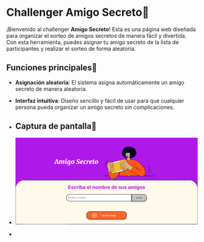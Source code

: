 # Challenger Amigo Secreto🔮

¡Bienvenido al challenger **Amigo Secreto**! Esta es una página web diseñada para organizar el sorteo de amigos secretos de manera fácil y divertida. Con esta herramienta, puedes asignar tu amigo secreto de la lista de participantes y realizar el sorteo de forma aleatoria.

## Funciones principales💫 

- **Asignación aleatoria**: El sistema asigna automáticamente un amigo secreto de manera aleatoria.
- **Interfaz intuitiva**: Diseño sencillo y fácil de usar para que cualquier persona pueda organizar un amigo secreto sin complicaciones.

- ## Captura de pantalla📸
- <img src="./images/Captura2.PNG"></img>
- 
